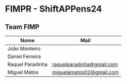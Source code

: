 # FIMPR - ShiftAPPens24

## Team FIMP

| Nome             | Mail                      |
|------------------|---------------------------|
| João Monteiro    |                           |
| Daniel Ferreira  |                           |
| Raquel Paradinha | raquelparadinha@gmail.com |
| Miguel Matos     | miguelamatos02@gmail.com  |
